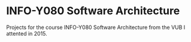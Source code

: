 # INFO-Y080 Software Architecture

Projects for the course INFO-Y080 Software Architecture from the VUB I attented in 2015.
